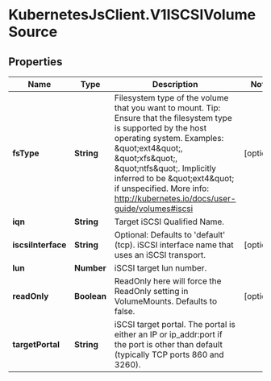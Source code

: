 # KubernetesJsClient.V1ISCSIVolumeSource

## Properties
Name | Type | Description | Notes
------------ | ------------- | ------------- | -------------
**fsType** | **String** | Filesystem type of the volume that you want to mount. Tip: Ensure that the filesystem type is supported by the host operating system. Examples: \&quot;ext4\&quot;, \&quot;xfs\&quot;, \&quot;ntfs\&quot;. Implicitly inferred to be \&quot;ext4\&quot; if unspecified. More info: http://kubernetes.io/docs/user-guide/volumes#iscsi | [optional] 
**iqn** | **String** | Target iSCSI Qualified Name. | 
**iscsiInterface** | **String** | Optional: Defaults to &#39;default&#39; (tcp). iSCSI interface name that uses an iSCSI transport. | [optional] 
**lun** | **Number** | iSCSI target lun number. | 
**readOnly** | **Boolean** | ReadOnly here will force the ReadOnly setting in VolumeMounts. Defaults to false. | [optional] 
**targetPortal** | **String** | iSCSI target portal. The portal is either an IP or ip_addr:port if the port is other than default (typically TCP ports 860 and 3260). | 



